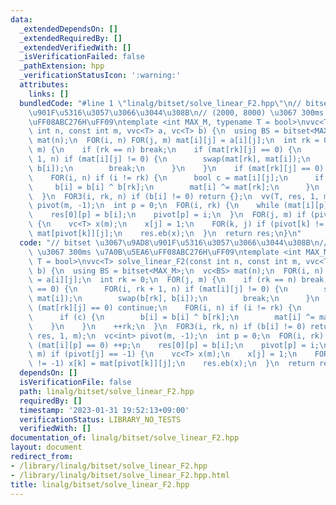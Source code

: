 ```yaml
---
data:
  _extendedDependsOn: []
  _extendedRequiredBy: []
  _extendedVerifiedWith: []
  _isVerificationFailed: false
  _pathExtension: hpp
  _verificationStatusIcon: ':warning:'
  attributes:
    links: []
  bundledCode: "#line 1 \"linalg/bitset/solve_linear_F2.hpp\"\n// bitset \u3067\u9AD8\
    \u901F\u5316\u3057\u3066\u3044\u308B\n// (2000, 8000) \u3067 300ms \u7A0B\u5EA6\
    \uFF08ABC276H\uFF09\ntemplate <int MAX_M, typename T = bool>\nvvc<T> solve_linear_F2(const\
    \ int n, const int m, vvc<T> a, vc<T> b) {\n  using BS = bitset<MAX_M>;\n  vc<BS>\
    \ mat(n);\n  FOR(i, n) FOR(j, m) mat[i][j] = a[i][j];\n  int rk = 0;\n  FOR(j,\
    \ m) {\n    if (rk == n) break;\n    if (mat[rk][j] == 0) {\n      FOR(i, rk +\
    \ 1, n) if (mat[i][j] != 0) {\n        swap(mat[rk], mat[i]);\n        swap(b[rk],\
    \ b[i]);\n        break;\n      }\n    }\n    if (mat[rk][j] == 0) continue;\n\
    \    FOR(i, n) if (i != rk) {\n      bool c = mat[i][j];\n      if (c) {\n   \
    \     b[i] = b[i] ^ b[rk];\n        mat[i] ^= mat[rk];\n      }\n    }\n    ++rk;\n\
    \  }\n  FOR3(i, rk, n) if (b[i] != 0) return {};\n  vv(T, res, 1, m);\n  vc<int>\
    \ pivot(m, -1);\n  int p = 0;\n  FOR(i, rk) {\n    while (mat[i][p] == 0) ++p;\n\
    \    res[0][p] = b[i];\n    pivot[p] = i;\n  }\n  FOR(j, m) if (pivot[j] == -1)\
    \ {\n    vc<T> x(m);\n    x[j] = 1;\n    FOR(k, j) if (pivot[k] != -1) x[k] =\
    \ mat[pivot[k]][j];\n    res.eb(x);\n  }\n  return res;\n}\n"
  code: "// bitset \u3067\u9AD8\u901F\u5316\u3057\u3066\u3044\u308B\n// (2000, 8000)\
    \ \u3067 300ms \u7A0B\u5EA6\uFF08ABC276H\uFF09\ntemplate <int MAX_M, typename\
    \ T = bool>\nvvc<T> solve_linear_F2(const int n, const int m, vvc<T> a, vc<T>\
    \ b) {\n  using BS = bitset<MAX_M>;\n  vc<BS> mat(n);\n  FOR(i, n) FOR(j, m) mat[i][j]\
    \ = a[i][j];\n  int rk = 0;\n  FOR(j, m) {\n    if (rk == n) break;\n    if (mat[rk][j]\
    \ == 0) {\n      FOR(i, rk + 1, n) if (mat[i][j] != 0) {\n        swap(mat[rk],\
    \ mat[i]);\n        swap(b[rk], b[i]);\n        break;\n      }\n    }\n    if\
    \ (mat[rk][j] == 0) continue;\n    FOR(i, n) if (i != rk) {\n      bool c = mat[i][j];\n\
    \      if (c) {\n        b[i] = b[i] ^ b[rk];\n        mat[i] ^= mat[rk];\n  \
    \    }\n    }\n    ++rk;\n  }\n  FOR3(i, rk, n) if (b[i] != 0) return {};\n  vv(T,\
    \ res, 1, m);\n  vc<int> pivot(m, -1);\n  int p = 0;\n  FOR(i, rk) {\n    while\
    \ (mat[i][p] == 0) ++p;\n    res[0][p] = b[i];\n    pivot[p] = i;\n  }\n  FOR(j,\
    \ m) if (pivot[j] == -1) {\n    vc<T> x(m);\n    x[j] = 1;\n    FOR(k, j) if (pivot[k]\
    \ != -1) x[k] = mat[pivot[k]][j];\n    res.eb(x);\n  }\n  return res;\n}\n"
  dependsOn: []
  isVerificationFile: false
  path: linalg/bitset/solve_linear_F2.hpp
  requiredBy: []
  timestamp: '2023-01-31 19:52:13+09:00'
  verificationStatus: LIBRARY_NO_TESTS
  verifiedWith: []
documentation_of: linalg/bitset/solve_linear_F2.hpp
layout: document
redirect_from:
- /library/linalg/bitset/solve_linear_F2.hpp
- /library/linalg/bitset/solve_linear_F2.hpp.html
title: linalg/bitset/solve_linear_F2.hpp
---
```

